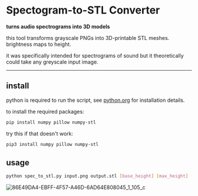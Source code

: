 
# Spectogram-to-STL Converter

**turns audio spectrograms into 3D models**

this tool transforms grayscale PNGs into 3D-printable STL meshes. brightness maps to height.

it was specifically intended for spectrograms of sound but it theoretically could take any greyscale input image.

---

## install

python is required to run the script, see [python.org](python.org) for installation details.

to install the required packages:

```bash
pip install numpy pillow numpy-stl
```

try this if that doesn't work:

```bash
pip3 install numpy pillow numpy-stl
```

## usage

```bash
python spec_to_stl.py input.png output.stl [base_height] [max_height] [spike_factor]
```

![86E49DA4-EBFF-4F57-A46D-6AD64E808045_1_105_c](https://github.com/user-attachments/assets/60998389-9d8e-48a5-a613-0e861e014c19)
